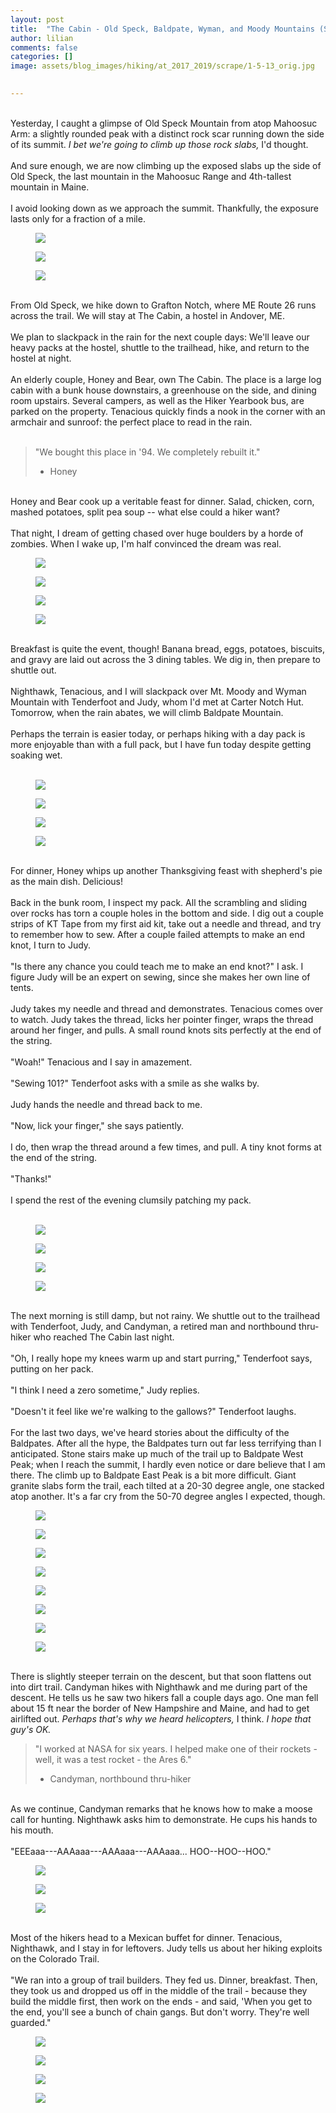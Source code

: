 ```yaml
---
layout: post  
title:  "The Cabin - Old Speck, Baldpate, Wyman, and Moody Mountains (Slackpacking from The Cabin): Days 123-125"  
author: lilian  
comments: false  
categories: []  
image: assets/blog_images/hiking/at_2017_2019/scrape/1-5-13_orig.jpg 
                  

---
```

<a></a><br>Yesterday, I caught a glimpse of Old Speck Mountain from atop Mahoosuc Arm: a slightly rounded peak with a distinct rock scar running down the side of its summit. <em>I bet we're going to climb up those rock slabs,</em> I'd thought.<br><br>And sure enough, we are now climbing up the exposed slabs up the side of Old Speck, the last mountain in the Mahoosuc Range and 4th-tallest mountain in Maine.<br><br>I avoid looking down as we approach the summit. Thankfully, the exposure lasts only for a fraction of a mile.<br>

<figure><img src="{{site.baseurl}}/assets/blog_images/hiking/at_2017_2019/scrape/1-5-13_orig.jpg" ></figure>

<figure><img src="{{site.baseurl}}/assets/blog_images/hiking/at_2017_2019/scrape/2-5-7_orig.jpg" ></figure>

<figure><img src="{{site.baseurl}}/assets/blog_images/hiking/at_2017_2019/scrape/3-5-8_orig.jpg" ></figure>

<a></a><br>From Old Speck, we hike down to Grafton Notch, where ME Route 26 runs across the trail. We will stay at The Cabin, a hostel in Andover, ME.<br><a></a><br>We plan to slackpack in the rain for the next couple days: We'll leave our heavy packs at the hostel, shuttle to the trailhead, hike, and return to the hostel at night.<br><a></a><br>An elderly couple, Honey and Bear, own The Cabin. The place is a large log cabin with a bunk house downstairs, a greenhouse on the side, and dining room upstairs. Several campers, as well as the Hiker Yearbook bus, are parked on the property. Tenacious quickly finds a nook in the corner with an armchair and sunroof: the perfect place to read in the rain.<br><br>

<blockquote>"We bought this place in '94. We completely rebuilt it."

- Honey</blockquote>

<a></a><br>Honey and Bear cook up a veritable feast for dinner. Salad, chicken, corn, mashed potatoes, split pea soup -- what else could a hiker want?<br><br>That night, I dream of getting chased over huge boulders by a horde of zombies. When I wake up, I'm half convinced the dream was real.&nbsp;

<figure><img src="{{site.baseurl}}/assets/blog_images/hiking/at_2017_2019/scrape/4-5-14_orig.jpg" ></figure>

<figure><img src="{{site.baseurl}}/assets/blog_images/hiking/at_2017_2019/scrape/5-5-12_orig.jpg" ></figure>

<figure><img src="{{site.baseurl}}/assets/blog_images/hiking/at_2017_2019/scrape/6-5-15_orig.jpg" ></figure>

<figure><img src="{{site.baseurl}}/assets/blog_images/hiking/at_2017_2019/scrape/7-5-16_orig.jpg" ></figure>

<a></a><br>Breakfast is quite the event, though! Banana bread, eggs, potatoes, biscuits, and gravy are laid out across the 3 dining tables. We dig in, then prepare to shuttle out.<br><a></a><br>Nighthawk, Tenacious, and I will slackpack over Mt. Moody and Wyman Mountain with Tenderfoot and Judy, whom I'd met at Carter Notch Hut. Tomorrow, when the rain abates, we will climb Baldpate Mountain.<br><a></a><br>Perhaps the terrain is easier today, or perhaps hiking with a day pack is more enjoyable than with a full pack, but I have fun today despite getting soaking wet.<br><br>

<figure><img src="{{site.baseurl}}/assets/blog_images/hiking/at_2017_2019/scrape/8-6-8_orig.jpg" ></figure>

<figure><img src="{{site.baseurl}}/assets/blog_images/hiking/at_2017_2019/scrape/9-6-1_orig.jpg" ></figure>

<figure><img src="{{site.baseurl}}/assets/blog_images/hiking/at_2017_2019/scrape/10-6-2_orig.jpg" ></figure>

<figure><img src="{{site.baseurl}}/assets/blog_images/hiking/at_2017_2019/scrape/11-6-3_orig.jpg" ></figure>

<a></a><br>For dinner, Honey whips up another Thanksgiving feast with shepherd's pie as the main dish. Delicious!<br><a></a><br>Back in the bunk room, I inspect my pack. All the scrambling and sliding over rocks has torn a couple holes in the bottom and side. I dig out a couple strips of KT Tape from my first aid kit, take out a needle and thread, and try to remember how to sew. After a couple failed attempts to make an end knot, I turn to Judy.<br><a></a><br>"Is there any chance you could teach me to make an end knot?" I ask. I figure Judy will be an expert on sewing, since she makes her own line of tents.<br><a></a><br>Judy takes my needle and thread and demonstrates. Tenacious comes over to watch. Judy takes the thread, licks her pointer finger, wraps the thread around her finger, and pulls. A small round knots sits perfectly at the end of the string.<br><a></a><br>"Woah!" Tenacious and I say in amazement.<br><a></a><br>"Sewing 101?" Tenderfoot asks with a smile as she walks by.<br><a></a><br>Judy hands the needle and thread back to me.<br><a></a><br>"Now, lick your finger," she says patiently.<br><a></a><br>I do, then wrap the thread around a few times, and pull. A tiny knot forms at the end of the string.<br><a></a><br>"Thanks!"<br><br>I spend the rest of the evening clumsily patching my pack.<br><br>

<figure><img src="{{site.baseurl}}/assets/blog_images/hiking/at_2017_2019/scrape/12-6-4_orig.jpg" ></figure>

<figure><img src="{{site.baseurl}}/assets/blog_images/hiking/at_2017_2019/scrape/13-6-5_orig.jpg" ></figure>

<figure><img src="{{site.baseurl}}/assets/blog_images/hiking/at_2017_2019/scrape/14-6-6_orig.jpg" ></figure>

<figure><img src="{{site.baseurl}}/assets/blog_images/hiking/at_2017_2019/scrape/15-6-7_orig.jpg" ></figure>

<a></a><br>The next morning is still damp, but not rainy. We shuttle out to the trailhead with Tenderfoot, Judy, and Candyman, a retired man and northbound thru-hiker who reached The Cabin last night.<br><a></a><br>"Oh, I really hope my knees warm up and start purring," Tenderfoot says, putting on her pack.<br><a></a><br>"I think I need a zero sometime," Judy replies.<br><a></a><br>"Doesn't it feel like we're walking to the gallows?" Tenderfoot laughs.<br><a></a><br>For the last two days, we've heard stories about the difficulty of the Baldpates. After all the hype, the Baldpates turn out far less terrifying than I anticipated. Stone stairs make up much of the trail up to Baldpate West Peak; when I reach the summit, I hardly even notice or dare believe that I am there. The climb up to Baldpate East Peak is a bit more difficult. Giant granite slabs form the trail, each tilted at a 20-30 degree angle, one stacked atop another. It's a far cry from the 50-70 degree angles I expected, though.<br>

<figure><img src="{{site.baseurl}}/assets/blog_images/hiking/at_2017_2019/scrape/img-8399_orig.jpg" ></figure>

<figure><img src="{{site.baseurl}}/assets/blog_images/hiking/at_2017_2019/scrape/img-8401_orig.jpg" ></figure>

<figure><img src="{{site.baseurl}}/assets/blog_images/hiking/at_2017_2019/scrape/img-8402_orig.jpg" ></figure>

<figure><img src="{{site.baseurl}}/assets/blog_images/hiking/at_2017_2019/scrape/img-8403_orig.jpg" ></figure>

<figure><img src="{{site.baseurl}}/assets/blog_images/hiking/at_2017_2019/scrape/img-8404_orig.jpg" ></figure>

<figure><img src="{{site.baseurl}}/assets/blog_images/hiking/at_2017_2019/scrape/img-8405_orig.jpg" ></figure>

<figure><img src="{{site.baseurl}}/assets/blog_images/hiking/at_2017_2019/scrape/img-8406_orig.jpg" ></figure>

<figure><img src="{{site.baseurl}}/assets/blog_images/hiking/at_2017_2019/scrape/img-8407_orig.jpg" ></figure>

<a></a><br>There is slightly steeper terrain on the descent, but that soon flattens out into dirt trail. Candyman hikes with Nighthawk and me during part of the descent. He tells us he saw two hikers fall a couple days ago. One man fell about 15 ft near the border of New Hampshire and Maine, and had to get airlifted out. <em>Perhaps that's why we heard helicopters,</em> I think. <em>I hope that guy's OK.</em><br>

<blockquote>"I worked at NASA for six years. I helped make one of their rockets - well, it was a test rocket - the Ares 6."

- Candyman, northbound thru-hiker</blockquote>

<a></a><br>As we continue, Candyman remarks that he knows how to make a moose call for hunting. Nighthawk asks him to demonstrate. He cups his hands to his mouth.<br><br>"EEEaaa---AAAaaa---AAAaaa---AAAaaa... HOO--HOO--HOO."<br>

<figure><img src="{{site.baseurl}}/assets/blog_images/hiking/at_2017_2019/scrape/img-8408_orig.jpg" ></figure>

<figure><img src="{{site.baseurl}}/assets/blog_images/hiking/at_2017_2019/scrape/img-8410_orig.jpg" ></figure>

<figure><img src="{{site.baseurl}}/assets/blog_images/hiking/at_2017_2019/scrape/img-8412_orig.jpg" ></figure>

<a></a><br>Most of the hikers head to a Mexican buffet for dinner. Tenacious, Nighthawk, and I stay in for leftovers. Judy tells us about her hiking exploits on the Colorado Trail.<br><a></a><br>"We ran into a group of trail builders. They fed us. Dinner, breakfast. Then, they took us and dropped us off in the middle of the trail - because they build the middle first, then work on the ends - and said, 'When you get to the end, you'll see a bunch of chain gangs. But don't worry. They're well guarded."<br>

<figure><img src="{{site.baseurl}}/assets/blog_images/hiking/at_2017_2019/scrape/img-8414_orig.jpg" ></figure>

<figure><img src="{{site.baseurl}}/assets/blog_images/hiking/at_2017_2019/scrape/img-8417_orig.jpg" ></figure>

<figure><img src="{{site.baseurl}}/assets/blog_images/hiking/at_2017_2019/scrape/img-8418_orig.jpg" ></figure>

<figure><img src="{{site.baseurl}}/assets/blog_images/hiking/at_2017_2019/scrape/img-9521_4_orig.jpg" ></figure>